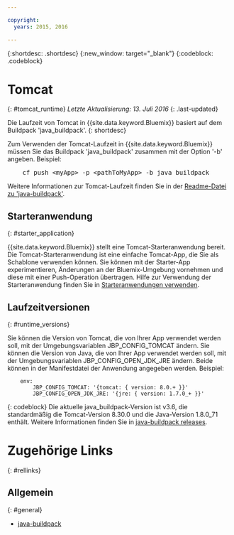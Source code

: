 ```yaml
---

copyright:
  years: 2015, 2016

---
```


{:shortdesc: .shortdesc}
{:new_window: target="_blank"}
{:codeblock: .codeblock}


# Tomcat
{: #tomcat_runtime}
*Letzte Aktualisierung: 13. Juli 2016*
{: .last-updated}

Die Laufzeit von Tomcat in {{site.data.keyword.Bluemix}} basiert auf dem Buildpack 'java_buildpack'.
{: shortdesc}

Zum Verwenden der Tomcat-Laufzeit in {{site.data.keyword.Bluemix}} müssen Sie das Buildpack 'java_buildpack' zusammen mit der Option '-b' angeben. Beispiel:
<pre>
    cf push &lt;myApp&gt; -p &lt;pathToMyApp&gt; -b java_buildpack
</pre>

Weitere Informationen zur Tomcat-Laufzeit finden Sie in der [Readme-Datei zu 'java-buildpack'](https://github.com/cloudfoundry/java-buildpack/blob/master/README.md).

## Starteranwendung
{: #starter_application}

{{site.data.keyword.Bluemix}} stellt eine Tomcat-Starteranwendung bereit.  Die Tomcat-Starteranwendung ist eine einfache Tomcat-App, die Sie als Schablone verwenden können. Sie können mit der Starter-App experimentieren, Änderungen an der Bluemix-Umgebung vornehmen und diese mit einer Push-Operation übertragen. Hilfe zur Verwendung der Starteranwendung finden Sie in [Starteranwendungen verwenden](../../cfapps/starter_app_usage.html).

## Laufzeitversionen
{: #runtime_versions}

Sie können die Version von Tomcat, die von Ihrer App verwendet werden soll, mit der Umgebungsvariablen JBP_CONFIG_TOMCAT ändern.
Sie können die Version von Java, die von Ihrer App verwendet werden soll, mit der Umgebungsvariablen JBP_CONFIG_OPEN_JDK_JRE ändern.
Beide können in der Manifestdatei der Anwendung angegeben werden.  Beispiel:
```
    env:
        JBP_CONFIG_TOMCAT: '{tomcat: { version: 8.0.+ }}'
        JBP_CONFIG_OPEN_JDK_JRE: '{jre: { version: 1.7.0_+ }}'
```
{: codeblock}
Die aktuelle java_buildpack-Version ist v3.6, die standardmäßig die Tomcat-Version 8.30.0 und die Java-Version 1.8.0_71 enthält.
Weitere Informationen finden Sie in [java-buildpack releases](https://github.com/cloudfoundry/java-buildpack/releases).

# Zugehörige Links
{: #rellinks}
## Allgemein
{: #general}
* [java-buildpack](https://github.com/cloudfoundry/java-buildpack)

